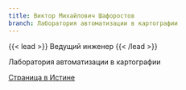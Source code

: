 ```yaml
---
title: Виктор Михайлович Шафоростов
branch: Лаборатория автоматизации в картографии
---
```


{{< lead >}} Ведущий инженер {{< /lead >}}

Лаборатория автоматизации в картографии

[Страница в Истине](https://istina.msu.ru/workers/7615781)
